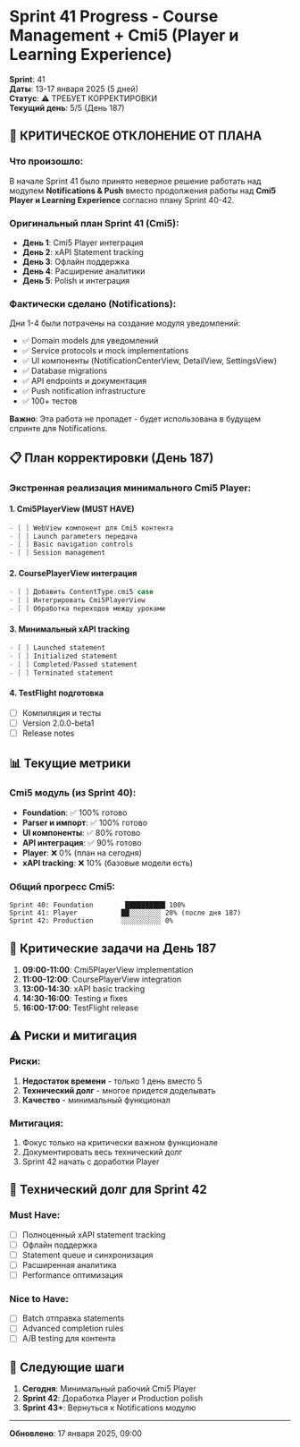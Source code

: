 # Sprint 41 Progress - Course Management + Cmi5 (Player и Learning Experience)

**Sprint**: 41  
**Даты**: 13-17 января 2025 (5 дней)  
**Статус**: ⚠️ ТРЕБУЕТ КОРРЕКТИРОВКИ  
**Текущий день**: 5/5 (День 187)

## 🚨 КРИТИЧЕСКОЕ ОТКЛОНЕНИЕ ОТ ПЛАНА

### Что произошло:
В начале Sprint 41 было принято неверное решение работать над модулем **Notifications & Push** вместо продолжения работы над **Cmi5 Player и Learning Experience** согласно плану Sprint 40-42.

### Оригинальный план Sprint 41 (Cmi5):
- **День 1**: Cmi5 Player интеграция
- **День 2**: xAPI Statement tracking
- **День 3**: Офлайн поддержка
- **День 4**: Расширение аналитики
- **День 5**: Polish и интеграция

### Фактически сделано (Notifications):
Дни 1-4 были потрачены на создание модуля уведомлений:
- ✅ Domain models для уведомлений
- ✅ Service protocols и mock implementations
- ✅ UI компоненты (NotificationCenterView, DetailView, SettingsView)
- ✅ Database migrations
- ✅ API endpoints и документация
- ✅ Push notification infrastructure
- ✅ 100+ тестов

**Важно**: Эта работа не пропадет - будет использована в будущем спринте для Notifications.

## 📋 План корректировки (День 187)

### Экстренная реализация минимального Cmi5 Player:

#### 1. Cmi5PlayerView (MUST HAVE)
```swift
- [ ] WebView компонент для Cmi5 контента
- [ ] Launch parameters передача
- [ ] Basic navigation controls
- [ ] Session management
```

#### 2. CoursePlayerView интеграция
```swift
- [ ] Добавить ContentType.cmi5 case
- [ ] Интегрировать Cmi5PlayerView
- [ ] Обработка переходов между уроками
```

#### 3. Минимальный xAPI tracking
```swift
- [ ] Launched statement
- [ ] Initialized statement
- [ ] Completed/Passed statement
- [ ] Terminated statement
```

#### 4. TestFlight подготовка
- [ ] Компиляция и тесты
- [ ] Version 2.0.0-beta1
- [ ] Release notes

## 📊 Текущие метрики

### Cmi5 модуль (из Sprint 40):
- **Foundation**: ✅ 100% готово
- **Parser и импорт**: ✅ 100% готово
- **UI компоненты**: ✅ 80% готово
- **API интеграция**: ✅ 90% готово
- **Player**: ❌ 0% (план на сегодня)
- **xAPI tracking**: ❌ 10% (базовые модели есть)

### Общий прогресс Cmi5:
```
Sprint 40: Foundation        ██████████ 100%
Sprint 41: Player           ██░░░░░░░░ 20% (после дня 187)
Sprint 42: Production       ░░░░░░░░░░ 0%
```

## 🎯 Критические задачи на День 187

1. **09:00-11:00**: Cmi5PlayerView implementation
2. **11:00-12:00**: CoursePlayerView integration
3. **13:00-14:30**: xAPI basic tracking
4. **14:30-16:00**: Testing и fixes
5. **16:00-17:00**: TestFlight release

## ⚠️ Риски и митигация

### Риски:
1. **Недостаток времени** - только 1 день вместо 5
2. **Технический долг** - многое придется доделывать
3. **Качество** - минимальный функционал

### Митигация:
1. Фокус только на критически важном функционале
2. Документировать весь технический долг
3. Sprint 42 начать с доработки Player

## 📝 Технический долг для Sprint 42

### Must Have:
- [ ] Полноценный xAPI statement tracking
- [ ] Офлайн поддержка
- [ ] Statement queue и синхронизация
- [ ] Расширенная аналитика
- [ ] Performance оптимизация

### Nice to Have:
- [ ] Batch отправка statements
- [ ] Advanced completion rules
- [ ] A/B testing для контента

## 🚀 Следующие шаги

1. **Сегодня**: Минимальный рабочий Cmi5 Player
2. **Sprint 42**: Доработка Player и Production polish
3. **Sprint 43+**: Вернуться к Notifications модулю

---

**Обновлено**: 17 января 2025, 09:00 